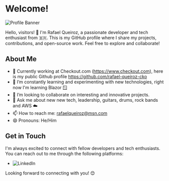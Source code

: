 # Welcome!

![Profile Banner](https://i.ibb.co/TLSbpwx/github-header-image.png)

Hello, visitors! 👋 I'm Rafael Queiroz, a passionate developer and tech enthusiast from 🇧🇷. This is my GitHub profile where I share my projects, contributions, and open-source work. Feel free to explore and collaborate!

## About Me

- 💼 Currently working at Checkout.com (https://www.checkout.com), here is my public Github profile https://github.com/rafael-queiroz-cko
- 🌱 I’m constantly learning and experimenting with new technologies, right now I'm learning Blazor 🪟
- 👯 I’m looking to collaborate on interesting and innovative projects.
- 💬 Ask me about new new tech, leadership, guitars, drums, rock bands and AWS ☁️
- 📫 How to reach me: [rafaelqueiroz@msn.com](mailto:rafaelqueiroz@msn.com)
- 😄 Pronouns: He/Him


## Get in Touch

I'm always excited to connect with fellow developers and tech enthusiasts. You can reach out to me through the following platforms:

- ![LinkedIn](https://www.linkedin.com/in/rafael-queiroz-643b2818/)

Looking forward to connecting with you! 😊
